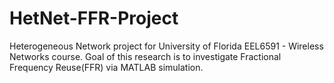 # HetNet-FFR-Project
Heterogeneous Network project for University of Florida EEL6591 - Wireless Networks course. Goal of this research is to investigate Fractional Frequency Reuse(FFR) via MATLAB simulation.

